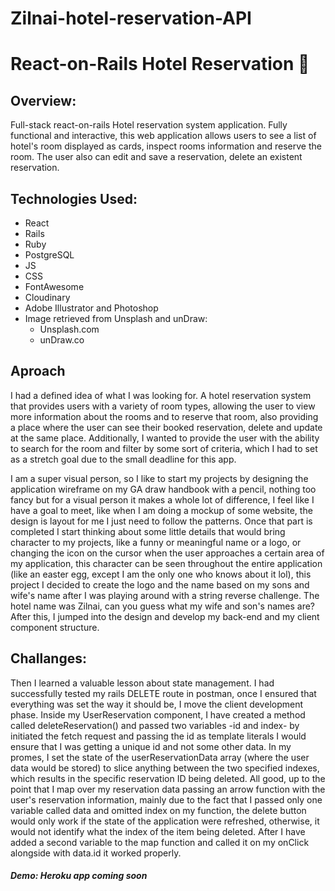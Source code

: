 # Zilnai-hotel-reservation-API

# React-on-Rails Hotel Reservation :hotel:

## Overview:

Full-stack react-on-rails Hotel reservation system application.
Fully functional and interactive, this web application allows
users to see a list of hotel's room displayed as cards, inspect
rooms information and reserve the room. The user also can edit and
save a reservation, delete an existent reservation.

## Technologies Used:

- React
- Rails
- Ruby
- PostgreSQL
- JS
- CSS
- FontAwesome
- Cloudinary
- Adobe Illustrator and Photoshop
- Image retrieved from Unsplash and unDraw:
  - Unsplash.com
  - unDraw.co

## Aproach

I had a defined idea of what I was looking for. A hotel
reservation system that provides users with a variety of room
types, allowing the user to view more information about the rooms
and to reserve that room, also providing a place where the user
can see their booked reservation, delete and update at the same
place. Additionally, I wanted to provide the user with the ability
to search for the room and filter by some sort of criteria, which
I had to set as a stretch goal due to the small deadline for this
app.

I am a super visual person, so I like to start my projects by designing the application wireframe on my GA draw handbook with a pencil, nothing too fancy but for a visual person it makes a whole lot of difference, I feel like I have a goal to meet, like when I am doing a mockup of some website, the design is layout for me I just need to follow the patterns. Once that part is completed I start thinking about some little details that would bring character to my projects, like a funny or meaningful name or a logo, or changing the icon on the cursor when the user approaches a certain area of my application, this character can be seen throughout the entire application (like an easter egg, except I am the only one who knows about it lol), this project I decided to create the logo and the name based on my sons and wife's name after I was playing around with a string reverse challenge. The hotel name was Zilnai, can you guess what my wife and son's names are? After this, I jumped into the design and develop my back-end and my client component structure.

## Challanges:

Then I learned a valuable lesson about state management. I had
successfully tested my rails DELETE route in postman, once I
ensured that everything was set the way it should be, I move the
client development phase. Inside my UserReservation component, I
have created a method called deleteReservation() and passed two
variables -id and index- by initiated the fetch request and
passing the id as template literals I would ensure that I was
getting a unique id and not some other data. In my promes, I set
the state of the userReservationData array (where the user data
would be stored) to slice anything between the two specified
indexes, which results in the specific reservation ID being
deleted. All good, up to the point that I map over my reservation
data passing an arrow function with the user's reservation
information, mainly due to the fact that I passed only one
variable called data and omitted index on my function, the delete
button would only work if the state of the application were
refreshed, otherwise, it would not identify what the index of the
item being deleted. After I have added a second variable to the
map function and called it on my onClick alongside with data.id it
worked properly.

##### Demo: Heroku app coming soon
